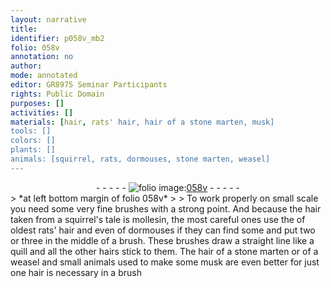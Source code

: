 ```yaml
---
layout: narrative
title: 
identifier: p058v_mb2
folio: 058v
annotation: no
author:
mode: annotated
editor: GR8975 Seminar Participants
rights: Public Domain
purposes: []
activities: []
materials: [hair, rats' hair, hair of a stone marten, musk]
tools: []
colors: []
plants: []
animals: [squirrel, rats, dormouses, stone marten, weasel]
---
```


 <div class="folio" align="center">- - - - - <a href="http://gallica.bnf.fr/ark:/12148/btv1b10500001g/f122.item" target="_blank"><img src="https://cu-mkp.github.io/GR8975-edition/assets/photo-icon.png" alt="folio image: " style="display:inline-block; margin-bottom:-3px;"/>058v</a> - - - - - </div> 
> *at left bottom margin of folio 058v*
> 
> To work properly on small scale you need some very fine brushes with a strong point. And because the <span class="material">hair</span> taken from a <span class="animal">squirrel</span>'s tale is mollesin, the most careful ones use the of oldest <span class="material"><span class="animal">rats</span>' hair</span> and even of <span class="animal">dormouses</span> if they can find some and put two or three in the middle of a brush. These brushes draw a straight line like a quill and all the other hairs stick to them. The <span class="material">hair of a <span class="animal">stone marten</span></span> or of a <span class="animal">weasel</span> and small animals used to make some <span class="material">musk</span> are even better for just one <span class="material">hair</span> is necessary in a brush
 